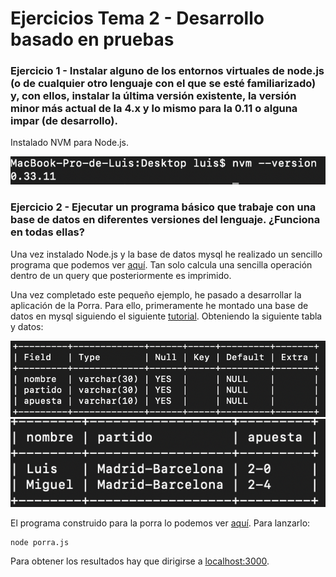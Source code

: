 # Ejercicios Tema 2 - Desarrollo basado en pruebas

### Ejercicio 1 - Instalar alguno de los entornos virtuales de node.js (o de cualquier otro lenguaje con el que se esté familiarizado) y, con ellos, instalar la última versión existente, la versión minor más actual de la 4.x y lo mismo para la 0.11 o alguna impar (de desarrollo).

Instalado NVM para Node.js.

![Versión instalada de NVM](https://github.com/luiisgallego/MII_CC_EJERCICIOS_1819/blob/master/Tema2/img/ejercicio1.png)

### Ejercicio 2 - Ejecutar un programa básico que trabaje con una base de datos en diferentes versiones del lenguaje. ¿Funciona en todas ellas?

Una vez instalado Node.js y la base de datos mysql he realizado un sencillo programa que podemos ver [aquí](https://github.com/luiisgallego/MII_CC_EJERCICIOS_1819/blob/master/Tema2/Ejercicio2). Tan solo calcula una sencilla operación dentro de un query que posteriormente es imprimido.

Una vez completado este pequeño ejemplo, he pasado a desarrollar la aplicación de la Porra. Para ello, primeramente he montado una base de datos en mysql siguiendo el siguiente [tutorial](http://www.oscarabadfolgueira.com/crear-una-base-datos-mysql-desde-consola/). Obteniendo la siguiente tabla y datos:

![Tabla porras](https://github.com/luiisgallego/MII_CC_EJERCICIOS_1819/blob/master/Tema2/img/ejercicio2_1.png)
![Datos tabla porras](https://github.com/luiisgallego/MII_CC_EJERCICIOS_1819/blob/master/Tema2/img/ejercicio2_2.png)

El programa construido para la porra lo podemos ver [aquí](https://github.com/luiisgallego/MII_CC_EJERCICIOS_1819/blob/master/Tema2/Porra). Para lanzarlo:
~~~
node porra.js
~~~
Para obtener los resultados hay que dirigirse a [localhost:3000](localhost:3000).

